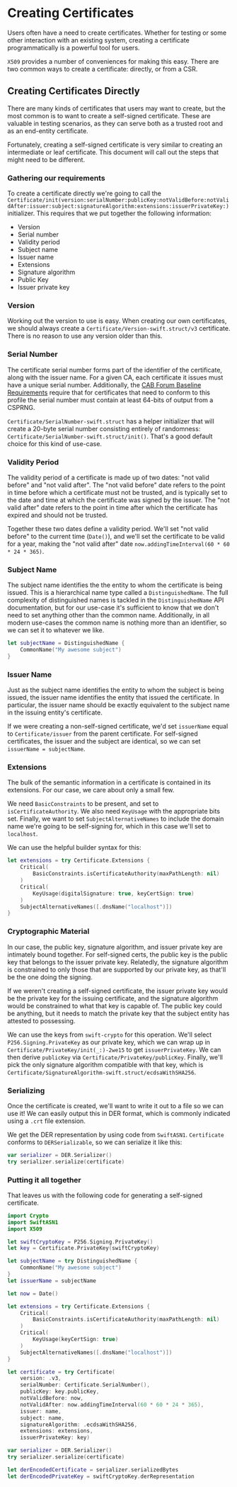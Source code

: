 # Creating Certificates

Users often have a need to create certificates. Whether for testing or some other interaction with an
existing system, creating a certificate programmatically is a powerful tool for users.

``X509`` provides a number of conveniences for making this easy. There are two common ways to create
a certificate: directly, or from a CSR.

## Creating Certificates Directly

There are many kinds of certificates that users may want to create, but the most common is to want
to create a self-signed certificate. These are valuable in testing scenarios, as they can serve
both as a trusted root and as an end-entity certificate.

Fortunately, creating a self-signed certificate is very similar to creating an intermediate or leaf
certificate. This document will call out the steps that might need to be different.

### Gathering our requirements

To create a certificate directly we're going to call the
``Certificate/init(version:serialNumber:publicKey:notValidBefore:notValidAfter:issuer:subject:signatureAlgorithm:extensions:issuerPrivateKey:)``
initializer. This requires that we put together the following information:

- Version
- Serial number
- Validity period
- Subject name
- Issuer name
- Extensions
- Signature algorithm
- Public Key
- Issuer private key

### Version

Working out the version to use is easy. When creating our own certificates, we should always create a
``Certificate/Version-swift.struct/v3`` certificate. There is no reason to use any version older than this.

### Serial Number

The certificate serial number forms part of the identifier of the certificate, along with the issuer name. For a given
CA, each certificate it issues must have a unique serial number. Additionally, the
[CAB Forum Baseline Requirements](https://cabforum.org/baseline-requirements-documents/) require that for certificates that
need to conform to this profile the serial number must contain at least 64-bits of output from a CSPRNG.

``Certificate/SerialNumber-swift.struct`` has a helper initializer that will create a 20-byte serial number
consisting entirely of randomness: ``Certificate/SerialNumber-swift.struct/init()``. That's a good default choice for
this kind of use-case.

### Validity Period

The validity period of a certificate is made up of two dates: "not valid before" and "not valid after". The "not valid before" date
refers to the point in time before which a certificate must not be trusted, and is typically set to the date and time at which
the certificate was signed by the issuer. The "not valid after" date refers to the point in time after which the certificate has
expired and should not be trusted.

Together these two dates define a validity period. We'll set "not valid before" to the current time (`Date()`), and we'll set the
certificate to be valid for a year, making the "not valid after" date `now.addingTimeInterval(60 * 60 * 24 * 365)`.

### Subject Name

The subject name identifies the the entity to whom the certificate is being issued. This is a hierarchical name type called a
``DistinguishedName``. The full complexity of distinguished names is tackled in the ``DistinguishedName`` API documentation,
but for our use-case it's sufficient to know that we don't need to set anything other than the common name. Additionally, in
all modern use-cases the common name is nothing more than an identifier, so we can set it to whatever we like.

```swift
let subjectName = DistinguishedName {
    CommonName("My awesome subject")
}
```

### Issuer Name

Just as the subject name identifies the entity to whom the subject is being issued, the issuer name identifies the entity that
issued the certificate. In particular, the issuer name should be exactly equivalent to the subject name in the issuing entity's
certificate.

If we were creating a non-self-signed certificate, we'd set `issuerName` equal to ``Certificate/issuer`` from the parent
certificate. For self-signed certificates, the issuer and the subject are identical, so we can set `issuerName = subjectName`.

### Extensions

The bulk of the semantic information in a certificate is contained in its extensions. For our case, we care about only a small
few.

We need ``BasicConstraints`` to be present, and set to
`isCertificateAuthority`. We also need ``KeyUsage`` with the appropriate bits
set. Finally, we want to set ``SubjectAlternativeNames`` to include the domain
name we're going to be self-signing for, which in this case we'll set to `localhost`.

We can use the helpful builder syntax for this:

```swift
let extensions = try Certificate.Extensions {
    Critical(
        BasicConstraints.isCertificateAuthority(maxPathLength: nil)
    )
    Critical(
        KeyUsage(digitalSignature: true, keyCertSign: true)
    )
    SubjectAlternativeNames([.dnsName("localhost")])
}
```

### Cryptographic Material

In our case, the public key, signature algorithm, and issuer private key are intimately bound together. For self-signed certs, the
public key is the public key that belongs to the issuer private key. Relatedly, the signature algorithm is constrained to only those
that are supported by our private key, as that'll be the one doing the signing.

If we weren't creating a self-signed certificate, the issuer private key would be the private key for the issuing certificate,
and the signature algorithm would be constrained to what that key is capable of. The public key could be anything, but it needs to
match the private key that the subject entity has attested to possessing.

We can use the keys from `swift-crypto` for this operation. We'll select `P256.Signing.PrivateKey` as our private key, which
we can wrap up in ``Certificate/PrivateKey/init(_:)-2we15`` to get `issuerPrivateKey`. We can then derive `publicKey` via
``Certificate/PrivateKey/publicKey``. Finally, we'll pick the only signature algorithm compatible with that key, which is
``Certificate/SignatureAlgorithm-swift.struct/ecdsaWithSHA256``.

### Serializing

Once the certificate is created, we'll want to write it out to a file so we can use it! We can easily output this in DER format,
which is commonly indicated using a `.crt` file extension.

We get the DER representation by using code from `SwiftASN1`. ``Certificate`` conforms to `DERSerializable`, so we can serialize
it like this:

```swift
var serializer = DER.Serializer()
try serializer.serialize(certificate)
```

### Putting it all together

That leaves us with the following code for generating a self-signed certificate.

```swift
import Crypto
import SwiftASN1
import X509

let swiftCryptoKey = P256.Signing.PrivateKey()
let key = Certificate.PrivateKey(swiftCryptoKey)

let subjectName = try DistinguishedName {
    CommonName("My awesome subject")
}
let issuerName = subjectName

let now = Date()

let extensions = try Certificate.Extensions {
    Critical(
        BasicConstraints.isCertificateAuthority(maxPathLength: nil)
    )
    Critical(
        KeyUsage(keyCertSign: true)
    )
    SubjectAlternativeNames([.dnsName("localhost")])
}

let certificate = try Certificate(
    version: .v3,
    serialNumber: Certificate.SerialNumber(),
    publicKey: key.publicKey,
    notValidBefore: now,
    notValidAfter: now.addingTimeInterval(60 * 60 * 24 * 365),
    issuer: name,
    subject: name,
    signatureAlgorithm: .ecdsaWithSHA256,
    extensions: extensions,
    issuerPrivateKey: key)

var serializer = DER.Serializer()
try serializer.serialize(certificate)

let derEncodedCertificate = serializer.serializedBytes
let derEncodedPrivateKey = swiftCryptoKey.derRepresentation
```

